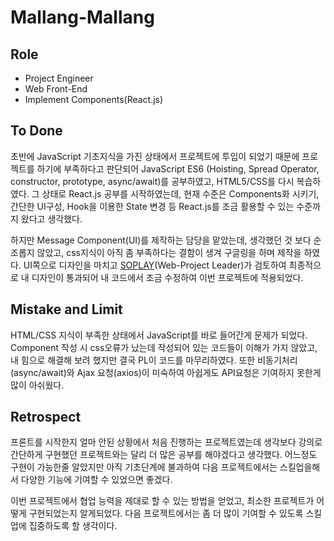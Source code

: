 # Mallang-Mallang
## Role
- Project Engineer
- Web Front-End
- Implement Components(React.js)
## To Done

초반에 JavaScript 기초지식을 가진 상태에서 프로젝트에 투입이 되었기 때문에 프로젝트를 하기에 부족하다고 판단되어
JavaScript ES6 (Hoisting, Spread Operator, constructor, prototype, async/await)를 공부하였고,
HTML5/CSS를 다시 복습하였다. 그 상태로 React.js 공부를 시작하였는데, 현재 수준은 Components화 시키기,
간단한 UI구성, Hook을 이용한 State 변경 등 React.js를 조금 활용할 수 있는 수준까지 왔다고 생각했다.


하지만 Message Component(UI)를 제작하는 담당을 맡았는데, 생각했던 것 보다 순조롭지 않았고,
css지식이 아직 좀 부족하다는 결함이 생겨 구글링을 하며 제작을 하였다.
UI쪽으로 디자인을 마치고 [SOPLAY](https://github.com/SOPLAY/)(Web-Project Leader)가 검토하여
최종적으로 내 디자인이 통과되어 내 코드에서 조금 수정하여 이번 프로젝트에 적용되었다.


## Mistake and Limit

HTML/CSS 지식이 부족한 상태에서 JavaScript를 바로 들어간게 문제가 되었다.
Component 작성 시 css오류가 났는데 작성되어 있는 코드들이 이해가 가지 않았고,
내 힘으로 해결해 보려 했지만 결국 PL이 코드를 마무리하였다.
또한 비동기처리(async/await)와 Ajax 요청(axios)이 미숙하여 아쉽게도 API요청은 기여하지 못한게 많이 아쉬웠다.


## Retrospect

프론트를 시작한지 얼마 안된 상황에서 처음 진행하는 프로젝트였는데 생각보다 강의로 간단하게 구현했던 프로젝트와는 달리
더 많은 공부를 해야겠다고 생각했다. 어느정도 구현이 가능한줄 알았지만 아직 기초단계에 불과하여 다음 프로젝트에서는
스킬업을해서 다양한 기능에 기여할 수 있었으면 좋겠다.


이번 프로젝트에서 협업 능력을 제대로 할 수 있는 방법을 얻었고,
최소한 프로젝트가 어떻게 구현되었는지 알게되었다.
다음 프로젝트에서는 좀 더 많이 기여할 수 있도록 스킬업에 집중하도록 할 생각이다.

